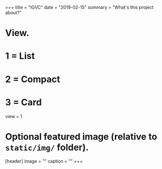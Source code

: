 
+++
title = "IGVC"
date = "2019-02-15"
summary = "What's this project about?"
# View.
#   1 = List
#   2 = Compact
#   3 = Card
view = 1

# Optional featured image (relative to `static/img/` folder).
[header]
image = ""
caption = ""
+++
